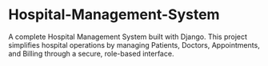# Hospital-Management-System
A complete Hospital Management System built with Django. This project simplifies hospital operations by managing Patients, Doctors, Appointments, and Billing through a secure, role-based interface.
